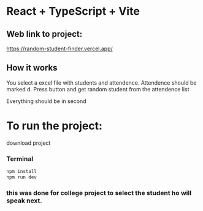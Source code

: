 # React + TypeScript + Vite


## Web link to project:

https://random-student-finder.vercel.app/

## How it works 

You select a excel file with students and attendence.
Attendence should be marked d.
Press button and get random student from the attendence list

Everything should be in second 


# To run the project:

download project
### Terminal
```js
npm install
npm run dev
```
### this was done for college project to select the student ho will speak next.
